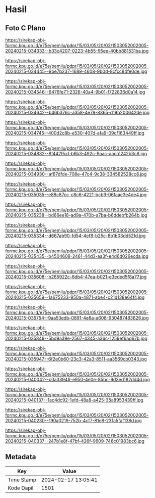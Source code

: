 # Hasil

## Foto C Plano

https://sirekap-obj-formc.kpu.go.id/e75e/pemilu/pdpr/15/03/05/20/02/1503052002005-20240215-034333--b33c4207-0223-4b55-95ee-40bb881531ba.jpg

https://sirekap-obj-formc.kpu.go.id/e75e/pemilu/pdpr/15/03/05/20/02/1503052002005-20240215-034445--9be7b237-1689-4608-9b0d-8cfcc84fe0de.jpg

https://sirekap-obj-formc.kpu.go.id/e75e/pemilu/pdpr/15/03/05/20/02/1503052002005-20240215-034546--6476fe71-2326-40a4-9b01-f722836d0a14.jpg

https://sirekap-obj-formc.kpu.go.id/e75e/pemilu/pdpr/15/03/05/20/02/1503052002005-20240215-034642--b46b376c-a358-4e79-8365-d19b200642de.jpg

https://sirekap-obj-formc.kpu.go.id/e75e/pemilu/pdpr/15/03/05/20/02/1503052002005-20240215-034745--400d2c8b-e530-407d-afa9-09cf163449ff.jpg

https://sirekap-obj-formc.kpu.go.id/e75e/pemilu/pdpr/15/03/05/20/02/1503052002005-20240215-034832--8f4429cd-b6b3-492c-9aac-aaca1242b3c8.jpg

https://sirekap-obj-formc.kpu.go.id/e75e/pemilu/pdpr/15/03/05/20/02/1503052002005-20240215-034930--af87dfde-708e-47c4-9c38-334582528cc8.jpg

https://sirekap-obj-formc.kpu.go.id/e75e/pemilu/pdpr/15/03/05/20/02/1503052002005-20240215-035035--e88c87cc-c8c6-4221-bcb9-06faae3e4de4.jpg

https://sirekap-obj-formc.kpu.go.id/e75e/pemilu/pdpr/15/03/05/20/02/1503052002005-20240215-035238--bd66ee18-ad9a-470b-a7ba-b6ddebfb264b.jpg

https://sirekap-obj-formc.kpu.go.id/e75e/pemilu/pdpr/15/03/05/20/02/1503052002005-20240215-035334--d667ab90-fd54-4ef8-b25c-8b1b03dd52fd.jpg

https://sirekap-obj-formc.kpu.go.id/e75e/pemilu/pdpr/15/03/05/20/02/1503052002005-20240215-035435--b4504608-2461-44d3-aa3f-e4d6d026ecda.jpg

https://sirekap-obj-formc.kpu.go.id/e75e/pemilu/pdpr/15/03/05/20/02/1503052002005-20240215-035608--b265922c-6db4-47ea-b021-e3eded5f8a77.jpg

https://sirekap-obj-formc.kpu.go.id/e75e/pemilu/pdpr/15/03/05/20/02/1503052002005-20240215-035659--1a675233-950a-4871-abe4-c21d138e64f4.jpg

https://sirekap-obj-formc.kpu.go.id/e75e/pemilu/pdpr/15/03/05/20/02/1503052002005-20240215-035754--9aa53edb-0891-4e8a-a608-930487483826.jpg

https://sirekap-obj-formc.kpu.go.id/e75e/pemilu/pdpr/15/03/05/20/02/1503052002005-20240215-035849--5bd9a39e-2567-4345-a36c-1259ef6ad67b.jpg

https://sirekap-obj-formc.kpu.go.id/e75e/pemilu/pdpr/15/03/05/20/02/1503052002005-20240215-035947--6f2e0b60-23c3-42a3-8511-aa3569cb0343.jpg

https://sirekap-obj-formc.kpu.go.id/e75e/pemilu/pdpr/15/03/05/20/02/1503052002005-20240215-040042--c0a33946-e950-4e0e-85bc-9d3ed182dd4d.jpg

https://sirekap-obj-formc.kpu.go.id/e75e/pemilu/pdpr/15/03/05/20/02/1503052002005-20240215-040137--1ac4dc92-1efd-48a8-a425-35a8953439ff.jpg

https://sirekap-obj-formc.kpu.go.id/e75e/pemilu/pdpr/15/03/05/20/02/1503052002005-20240215-040230--190a0219-752b-4cf7-81e8-231a5faf138d.jpg

https://sirekap-obj-formc.kpu.go.id/e75e/pemilu/pdpr/15/03/05/20/02/1503052002005-20240215-040337--247b1e8f-47bf-426f-9609-746c01983bc6.jpg


## Metadata

| Key        | Value               |
| ---------- | ------------------- |
| Time Stamp | 2024-02-17 13:05:41 |
| Kode Dapil | 1501                |



